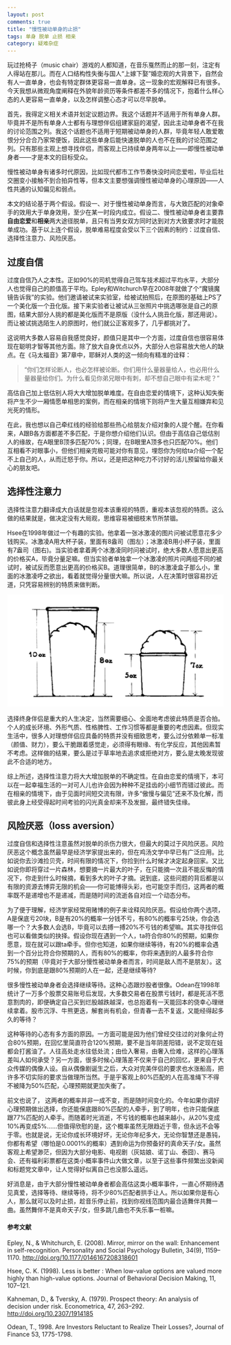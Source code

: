 ```yaml
---
layout: post
comments: true
title: "慢性被动单身的止损"
tags: 单身 脱单 止损 相亲 
category: 疑难杂症
---
```


玩过抢椅子（music chair）游戏的人都知道，在音乐戛然而止的那一刻，注定有人得站在那儿。而在人口结构性失衡与国人“上嫁下娶”婚恋观的大背景下，自然会有人一直单身，也会有特定群体更容易一直单身。这一现象的宏观解释已有很多。今天我想从微观角度阐释在外貌年龄资历等条件都差不多的情况下，抱着什么样心态的人更容易一直单身，以及怎样调整心态才可以尽早脱单。

首先，我得定义相关术语并划定议题边界。我这个话题并不适用于所有单身人群。毕竟并不是所有单身人士都有与理想伴侣组建家庭的渴望，因此主动单身者不在我的讨论范围之列。我这个话题也不适用于短期被动单身的人群，毕竟年轻人敢爱敢恨分分合合乃家常便饭，因此这些单身后能快速脱单的人也不在我的讨论范围之列。只有那些主观上想寻找伴侣，而客观上已持续单身两年以上——即慢性被动单身者——才是本文的目标受众。

慢性被动单身有诸多时代原因，比如现代都市工作节奏快没时间恋爱啦，毕业后社交圈变小接触不到合拍异性等，但本文主要想强调慢性被动单身的心理原因——人性共通的认知偏见和弱点。

本文的结论基于两个假设。假设一、对于慢性被动单身而言，与大致匹配的对象牵手的效用大于单身效用，至少在某一时段内成立。假设二、慢性被动单身者主要靠**自由恋爱**和**相亲**两大途径脱单，且只有当男女双方同时达到对方大致要求时才能脱单成功。基于以上连个假设，脱单难易程度会受以下三个因素的制约：过度自信、选择性注意力、风险厌恶。

## 过度自信
过度自信乃人之本性。正如90%的司机觉得自己驾车技术超过平均水平，大部分人也觉得自己的颜值高于平均。Epley和Witchurch早在2008年就做了个“魔镜魔镜告诉我”的实验。他们邀请被试来实验室，给被试拍照后，在原图的基础上PS了一个美化版一个丑化版。接下来实验者让被试从三张照片中挑选哪张是自己的原图，结果大部分人挑的都是美化版而不是原版（没什么人挑丑化版，那还用说）。而让被试挑选陌生人的原图时，他们就公正客观多了，几乎都挑对了。

这说明大多数人容易自我感觉良好，颜值只是其中一个方面，过度自信也很容易体现在聪明才智等其他方面。除了放大自身优点以外，大部分人也容易放大他人的缺点。在《马太福音》第7章中，耶稣对人类的这一倾向有精准的诠释：
> “你们怎样论断人，也必怎样被论断。你们用什么量器量给人，也必用什么量器量给你们。为什么看见你弟兄眼中有刺，却不想自己眼中有梁木呢？”

高估自己加上低估别人将大大增加脱单难度。在自由恋爱的情境下，这种认知失衡将产生不少一厢情愿单相思的案例，而在相亲的情境下则将产生大量互相嫌弃和见光死的情形。

在此，我也想以自己牵红线的经验给那些热心给朋友介绍对象的人提个醒。在你看来，A跟B各方面都差不多匹配，于是你想介绍他们认识。但由于高估自己低估别人的缘故，在A眼里B顶多匹配70%；同理，在B眼里A顶多也只匹配70%。他们互相看不对眼事小，但他们相亲完极可能对你有意见，埋怨你为何给ta介绍一个配不上自己的人，从而迁怒于你。所以，还是把这种吃力不讨好的活儿预留给你最关心的朋友吧。

## 选择性注意力
选择性注意力翻译成大白话就是忽视本该重视的特质，重视本该忽视的特质。这么做的结果就是，做决定没有大局观，思维容易被细枝末节所禁锢。

Hsee在1998年做过一个有趣的实验。他拿着一张冰激凌的图片问被试愿意花多少钱购买。冰激凌A用大杯子装，里面有8盎司（图左）；冰激凌B用小杯子装，里面有7盎司（图右)。当实验者拿着两个冰激凌同时问被试时，绝大多数人愿意出更高的价格买A，毕竟分量足嘛。但当实验者单独拿一个冰激凌的照片问两组不同的被试时，被试反而愿意出更高的价格买B。道理很简单，B的冰激凌盒子那么小，里面的冰激凌呼之欲出，看着就觉得分量很大嘛。所以说，人在决策时很容易抄近道，只凭容易辨别的特质来做判断。

![](/images/ice-cream.png)

选择终身伴侣是重大的人生决定，当然需要细心、全面地考虑彼此特质是否合拍。个人的成长环境、外形气质、性格脾性、工作习惯等都是重要的考虑因素。但现实生活中，很多人对理想伴侣应具备的特质并没有细致思考，要么过分依赖单一标准（颜值、财力），要么干脆跟着感觉走，必须得有眼缘、有化学反应，其他因素暂不考虑。这样做的结果，要么是过于草率地去追求或拒绝对方，要么是太晚发现彼此不合适的地方。

综上所述，选择性注意力将大大增加脱单的不确定性。在自由恋爱的情境下，本可以在一起幸福生活的一对可人儿也许会因为种种不足挂齿的小细节而错过彼此。而在相亲的情境下，由于见面时间短交流有限，许多“傲慢与偏见”还来不及化解，而彼此身上经受得起时间考验的闪光真金却来不及发掘，最终错失佳缘。

## 风险厌恶（loss aversion）
过度自信和选择性注意虽然对脱单的杀伤力很大，但最大的莫过于风险厌恶。风险厌恶这个概念虽然最早是经济学家提出来的，但在鸡汤文学中早已有广泛应用。比如说你去沙滩捡贝壳，时间有限的情况下，你捡到什么时候才决定起身回家。又比如说你即将穿过一片森林，想要摘一片最大的叶子，在只能摘一次且不能反悔的情况下，你走到什么时候摘，看到多大的叶子才摘。说到底，这些问题的背后都是以有限的资源去博弈无限的机会——你可能博得头彩，也可能空手而归，这两者的概率既不是递增也不是递减，而是随时间的流逝各自对应一个动态分布。

为了便于理解，经济学家经常用赌博的例子来诠释风险厌恶。假设给你两个选项，A是保底亏20块，B是有20%的概率一分钱不亏，有80%的概率亏25块，你会选哪一个？大多数人会选B，毕竟可以去搏一搏20%不亏钱的希望嘛。其实寻找伴侣也可以看做类似的抉择。假设你现在遇到一个人，ta符合你80%的预期，如果你愿意，现在就可以跟ta牵手。但你也知道，如果你继续等待，有20%的概率会遇到一个百分比符合你预期的人，而有80%的概率，你将来遇到的人最多符合你75%的预期（毕竟对于大部分慢性被动单身者而言，时间是敌人而不是朋友）。这时候，你到底是跟80%预期的人在一起，还是继续等待?

很多慢性被动单身者会选择继续等待。这种心态跟炒股者很像。Odean在1998年统计了一万多个股票交易账号后发现，大多数交易者在股票亏钱时，都是死活不愿意割肉的，即便确定自己买到烂股越跌越深，也总抱着有一天能回本的侥幸心理继续拿着。股市沉浮、牛熊更迭，解套尚有机会，但青春一去不复返，又能经得起多久的等待？

这种等待的心态有多方面的原因。一方面可能是因为他们曾经交往过的对象何止符合80%预期，在回忆里简直符合120%预期，要不是当年阴差阳错，说不定现在娃都会打酱油了。人往高处走水往低处流；由俭入奢易，由奢入俭难，这样的心理落差叫人如何承受？另一方面，很多时候心理落差不仅来于自己的回忆，更来自于大众传媒的偶像人设。自从偶像剧诞生之后，大众对完美伴侣的要求也水涨船高，把许多不切实际的要求当做理所当然。于是乎客观上80%匹配的人在高准绳下不得不被降为50%匹配，心理预期就更加失衡了。

前文也说了， 这两者的概率并非一成不变，而是随时间变化的。今年如果你调好心理预期做出选择，你还能保底跟80%匹配的人牵手，到了明年，也许只能保底跟77%匹配的人牵手。而随着时光消逝，不亏钱的概率也越来越小，从20%变成10%再变成5%……但值得欣慰的是，这个概率虽然无限趋近于零，但永远不会等于零。也就是说，无论你成长环境好坏，无论你年纪多大，无论你智慧还是愚钝，你都有希望（哪怕是0.0001%的概率）遇到命运为你预备好的真命天子/女。虽然客观上希望渺茫，但因为大部分电影、电视剧（灰姑娘、诺丁山、泰囧）、赛马会、还有福利彩票都在这类小概率事件山大做文章，以至于这些事件频繁出没新闻和标题党文章中，让人觉得好似离自己也没那么遥远。

好消息是，由于大部分慢性被动单身者都会高估这类小概率事件，一直心怀期待遇见真爱，选择等待、继续等待，将不少80%匹配者拱手让人。所以如果你是有心人，那么就可以及时止损，趁音乐停止前，找到你视线范围内最合适舞伴共舞一曲。虽然舞伴不是真命天子/女，但多跳几曲也不失乐事一桩嘛。

#### 参考文献
Epley, N., & Whitchurch, E. (2008). Mirror, mirror on the wall: Enhancement in self-recognition. Personality and Social Psychology Bulletin, 34(9), 1159–1170. http://doi.org/10.1177/0146167208318601

Hsee, C. K. (1998). Less is better : When low-value options are valued more highly than high-value options. Journal of Behavioral Decision Making, 11, 107–121.

Kahneman, D., & Tversky, A. (1979). Prospect theory: An analysis of decision under risk. Econometrica, 47, 263–292. http://doi.org/10.2307/1914185

Odean, T., 1998. Are Investors Reluctant to Realize Their Losses?, Journal of Finance 53, 1775-1798. 

